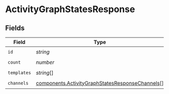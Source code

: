 # ActivityGraphStatesResponse


## Fields

| Field                                                                                                              | Type                                                                                                               | Required                                                                                                           | Description                                                                                                        |
| ------------------------------------------------------------------------------------------------------------------ | ------------------------------------------------------------------------------------------------------------------ | ------------------------------------------------------------------------------------------------------------------ | ------------------------------------------------------------------------------------------------------------------ |
| `id`                                                                                                               | *string*                                                                                                           | :heavy_check_mark:                                                                                                 | N/A                                                                                                                |
| `count`                                                                                                            | *number*                                                                                                           | :heavy_check_mark:                                                                                                 | N/A                                                                                                                |
| `templates`                                                                                                        | *string*[]                                                                                                         | :heavy_check_mark:                                                                                                 | N/A                                                                                                                |
| `channels`                                                                                                         | [components.ActivityGraphStatesResponseChannels](../../models/components/activitygraphstatesresponsechannels.md)[] | :heavy_check_mark:                                                                                                 | N/A                                                                                                                |